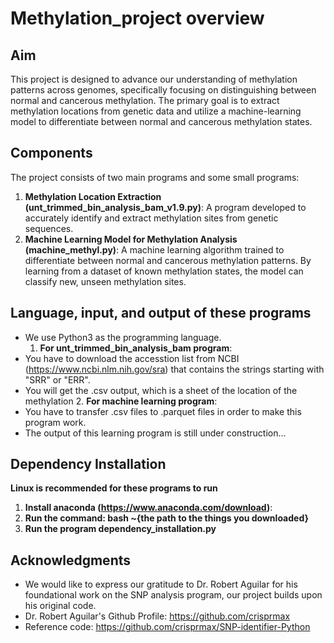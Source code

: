 # Methylation_project overview

## Aim
This project is designed to advance our understanding of methylation patterns across genomes, specifically focusing on distinguishing between normal and cancerous methylation. The primary goal is to extract methylation locations from genetic data and utilize a machine-learning model to differentiate between normal and cancerous methylation states.

## Components
The project consists of two main programs and some small programs:
1. **Methylation Location Extraction (unt_trimmed_bin_analysis_bam_v1.9.py)**: A program developed to accurately identify and extract methylation sites from genetic sequences. 
2. **Machine Learning Model for Methylation Analysis (machine_methyl.py)**: A  machine learning algorithm trained to differentiate between normal and cancerous methylation patterns. By learning from a dataset of known methylation states, the model can classify new, unseen methylation sites.

## Language, input, and output of these programs
- We use Python3 as the programming language.
  1. **For unt_trimmed_bin_analysis_bam program**:
- You have to download the accesstion list from NCBI (https://www.ncbi.nlm.nih.gov/sra) that contains the strings starting with "SRR" or "ERR".
- You will get the .csv output, which is a sheet of the location of the methylation
  2. **For machine learning program**:
- You have to transfer .csv files to .parquet files in order to make this program work.
- The output of this learning program is still under construction...
  
## Dependency Installation
**Linux is recommended for these programs to run**
1. **Install anaconda (https://www.anaconda.com/download)**:
2. **Run the command: bash ~{the path to the things you downloaded}**
3. **Run the program dependency_installation.py**
   

## Acknowledgments
- We would like to express our gratitude to Dr. Robert Aguilar for his foundational work on the SNP analysis program, our project builds upon his original code.
- Dr. Robert Aguilar's Github Profile: https://github.com/crisprmax
- Reference code: https://github.com/crisprmax/SNP-identifier-Python

